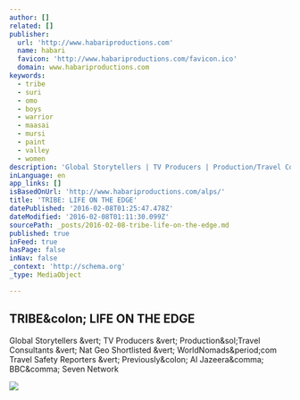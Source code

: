 ```yaml
---
author: []
related: []
publisher:
  url: 'http://www.habariproductions.com'
  name: habari
  favicon: 'http://www.habariproductions.com/favicon.ico'
  domain: www.habariproductions.com
keywords:
  - tribe
  - suri
  - omo
  - boys
  - warrior
  - maasai
  - mursi
  - paint
  - valley
  - women
description: 'Global Storytellers | TV Producers | Production/Travel Consultants | Nat Geo Shortlisted | WorldNomads.com Travel Safety Reporters | Previously: Al Jazeera, BBC, Seven Network'
inLanguage: en
app_links: []
isBasedOnUrl: 'http://www.habariproductions.com/alps/'
title: 'TRIBE: LIFE ON THE EDGE'
datePublished: '2016-02-08T01:25:47.478Z'
dateModified: '2016-02-08T01:11:30.099Z'
sourcePath: _posts/2016-02-08-tribe-life-on-the-edge.md
published: true
inFeed: true
hasPage: false
inNav: false
_context: 'http://schema.org'
_type: MediaObject

---
```

<article style=""><h1>TRIBE&amp;colon; LIFE ON THE EDGE</h1><p>Global Storytellers &amp;vert; TV Producers &amp;vert; Production&amp;sol;Travel Consultants &amp;vert; Nat Geo Shortlisted &amp;vert; WorldNomads&amp;period;com Travel Safety Reporters &amp;vert; Previously&amp;colon; Al Jazeera&amp;comma; BBC&amp;comma; Seven Network</p><img src="http://static1.squarespace.com/static/544eaaf7e4b0f3ba72f273b4/t/56939186e0327c8c42365d6b/1454578968013/?format=1000w" /></article>